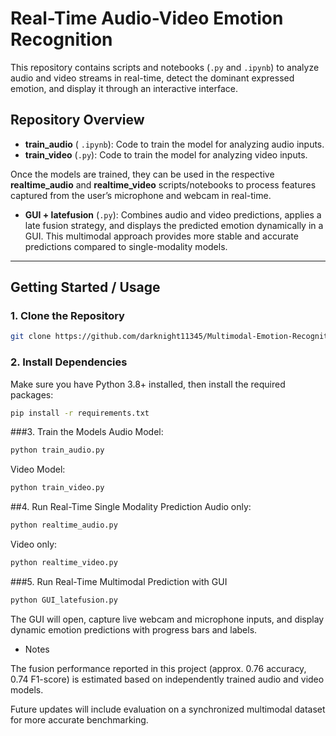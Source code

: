 # Real-Time Audio-Video Emotion Recognition

This repository contains scripts and notebooks (`.py` and `.ipynb`) to analyze audio and video streams in real-time, detect the dominant expressed emotion, and display it through an interactive interface.

## Repository Overview
- **train_audio** ( `.ipynb`): Code to train the model for analyzing audio inputs.  
- **train_video** (`.py`): Code to train the model for analyzing video inputs.  

Once the models are trained, they can be used in the respective **realtime_audio** and **realtime_video** scripts/notebooks to process features captured from the user’s microphone and webcam in real-time.  

- **GUI + latefusion** (`.py`): Combines audio and video predictions, applies a late fusion strategy, and displays the predicted emotion dynamically in a GUI. This multimodal approach provides more stable and accurate predictions compared to single-modality models.

---

## Getting Started / Usage

### 1. Clone the Repository
```bash
git clone https://github.com/darknight11345/Multimodal-Emotion-Recognition-in-HRI.git
````
### 2. Install Dependencies
Make sure you have Python 3.8+ installed, then install the required packages:
```bash
pip install -r requirements.txt
```
###3. Train the Models
Audio Model:
```bash
python train_audio.py
```
Video Model:
```bash
python train_video.py
```
##4. Run Real-Time Single Modality Prediction
Audio only:
```bash
python realtime_audio.py
```
Video only:
```bash
python realtime_video.py
```
###5. Run Real-Time Multimodal Prediction with GUI
```bash
python GUI_latefusion.py
```
The GUI will open, capture live webcam and microphone inputs, and display dynamic emotion predictions with progress bars and labels.

- Notes

The fusion performance reported in this project (approx. 0.76 accuracy, 0.74 F1-score) is estimated based on independently trained audio and video models.

Future updates will include evaluation on a synchronized multimodal dataset for more accurate benchmarking.
